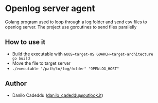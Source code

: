 # Openlog server agent

Golang program used to loop through a log folder and send csv files to openlog server. The project use goroutines to send files parallelly

## How to use it
- Build the executable with ```GOOS=target-OS GOARCH=target-architecture go build ```
- Move the file to target server
- ```./executable "/path/to/log/folder" "OPENLOG_HOST" ```

## Author
- Danilo Cadeddu (danilo_cadeddu@outlook.it)